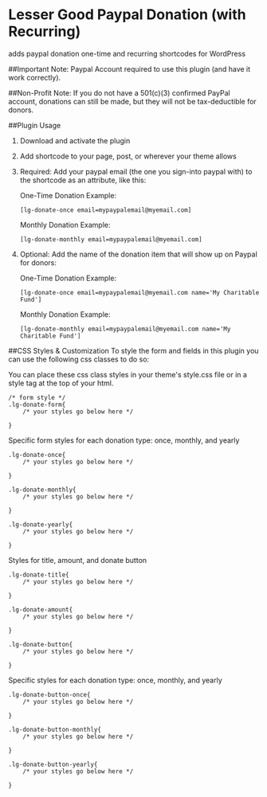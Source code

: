# Lesser Good Paypal Donation (with Recurring)
adds paypal donation one-time and recurring shortcodes for WordPress

##Important Note:
Paypal Account required to use this plugin (and have it work correctly). 

##Non-Profit Note:
If you do not have a 501(c)(3) confirmed PayPal account, donations can still be made, but they will not be tax-deductible for donors.

##Plugin Usage

1. Download and activate the plugin
2. Add shortcode to your page, post, or wherever your theme allows
3. Required: Add your paypal email (the one you sign-into paypal with) to the shortcode as an attribute, like this:

    One-Time Donation Example:
    
    ```
    [lg-donate-once email=mypaypalemail@myemail.com]
    ```
    
    Monthly Donation Example:
    
    ```
    [lg-donate-monthly email=mypaypalemail@myemail.com]
    ```
4. Optional: Add the name of the donation item that will show up on Paypal for donors:
    
    One-Time Donation Example:
    
    ```
    [lg-donate-once email=mypaypalemail@myemail.com name='My Charitable Fund']
    ```
    
    Monthly Donation Example:
    
    ```
    [lg-donate-monthly email=mypaypalemail@myemail.com name='My Charitable Fund']
    ```

##CSS Styles & Customization
To style the form and fields in this plugin you can use the following css classes to do so:

You can place these css class styles in your theme's style.css file or in a style tag at the top of your html.

```
/* form style */
.lg-donate-form{
    /* your styles go below here */
    
} 
```

Specific form styles for each donation type: once, monthly, and yearly
```
.lg-donate-once{
    /* your styles go below here */
    
}

.lg-donate-monthly{
    /* your styles go below here */
    
}

.lg-donate-yearly{
    /* your styles go below here */
    
}
```
Styles for title, amount, and donate button
```
.lg-donate-title{
    /* your styles go below here */
    
}

.lg-donate-amount{
    /* your styles go below here */
    
}

.lg-donate-button{
    /* your styles go below here */
    
}
```

Specific styles for each donation type: once, monthly, and yearly
```
.lg-donate-button-once{
    /* your styles go below here */
    
}

.lg-donate-button-monthly{
    /* your styles go below here */
    
}

.lg-donate-button-yearly{
    /* your styles go below here */
    
}
```